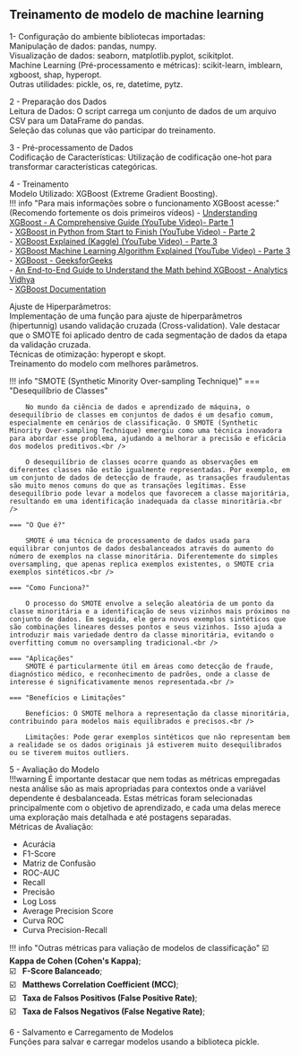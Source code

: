 ## Treinamento de modelo de machine learning

1-  Configuração do ambiente
bibliotecas importadas:<br />
Manipulação de dados: pandas, numpy.<br />
Visualização de dados: seaborn, matplotlib.pyplot, scikitplot.<br />
Machine Learning (Pré-processamento e métricas): scikit-learn, imblearn, xgboost, shap, hyperopt.<br />
Outras utilidades: pickle, os, re, datetime, pytz.<br />

2 - Preparação dos Dados<br />
Leitura de Dados: O script carrega um conjunto de dados de um arquivo CSV para um DataFrame do pandas.<br />
Seleção das colunas que vão participar do treinamento.<br />

3 - Pré-processamento de Dados<br />
Codificação de Características: Utilização de codificação one-hot para transformar características categóricas.<br />

4 - Treinamento<br />
Modelo Utilizado: XGBoost (Extreme Gradient Boosting).<br />
!!! info "Para mais informações sobre o funcionamento XGBoost acesse:"
    (Recomendo fortemente os dois primeiros vídeos)
    - [Understanding XGBoost - A Comprehensive Guide (YouTube Video)- Parte 1](https://www.youtube.com/watch?v=OtD8wVaFm6E)<br />
    - [XGBoost in Python from Start to Finish (YouTube Video) - Parte 2](https://www.youtube.com/watch?v=8b1JEDvenQU)<br />
    - [XGBoost Explained (Kaggle) (YouTube Video) - Parte 3](https://www.youtube.com/watch?v=ZVFeW798-2I)<br />
    - [XGBoost Machine Learning Algorithm Explained (YouTube Video) - Parte 3](https://www.youtube.com/watch?v=oRrKeUCEbq8)<br />
    - [XGBoost - GeeksforGeeks](https://www.geeksforgeeks.org/xgboost/)<br />
    - [An End-to-End Guide to Understand the Math behind XGBoost - Analytics Vidhya](https://www.analyticsvidhya.com/blog/2018/09/an-end-to-end-guide-to-understand-the-math-behind-xgboost/)<br />
    - [XGBoost Documentation](https://xgboost.readthedocs.io/en/stable/tutorials/model.html)<br />


Ajuste de Hiperparâmetros:<br />
Implementação de uma função para ajuste de hiperparâmetros (hipertunnig) usando validação cruzada (Cross-validation). Vale destacar que o SMOTE foi aplicado dentro de cada segmentação de dados da etapa da validação cruzada. <br />
Técnicas de otimização: hyperopt e skopt.<br />
Treinamento do modelo com melhores parâmetros.<br />


!!! info "SMOTE (Synthetic Minority Over-sampling Technique)"
    === "Desequilíbrio de Classes"

        No mundo da ciência de dados e aprendizado de máquina, o desequilíbrio de classes em conjuntos de dados é um desafio comum, especialmente em cenários de classificação. O SMOTE (Synthetic Minority Over-sampling Technique) emergiu como uma técnica inovadora para abordar esse problema, ajudando a melhorar a precisão e eficácia dos modelos preditivos.<br />
        
        O desequilíbrio de classes ocorre quando as observações em diferentes classes não estão igualmente representadas. Por exemplo, em um conjunto de dados de detecção de fraude, as transações fraudulentas são muito menos comuns do que as transações legítimas. Esse desequilíbrio pode levar a modelos que favorecem a classe majoritária, resultando em uma identificação inadequada da classe minoritária.<br />

    === "O Que é?"

        SMOTE é uma técnica de processamento de dados usada para equilibrar conjuntos de dados desbalanceados através do aumento do número de exemplos na classe minoritária. Diferentemente do simples oversampling, que apenas replica exemplos existentes, o SMOTE cria exemplos sintéticos.<br />

    === "Como Funciona?"

        O processo do SMOTE envolve a seleção aleatória de um ponto da classe minoritária e a identificação de seus vizinhos mais próximos no conjunto de dados. Em seguida, ele gera novos exemplos sintéticos que são combinações lineares desses pontos e seus vizinhos. Isso ajuda a introduzir mais variedade dentro da classe minoritária, evitando o overfitting comum no oversampling tradicional.<br />

    === "Aplicações"
        SMOTE é particularmente útil em áreas como detecção de fraude, diagnóstico médico, e reconhecimento de padrões, onde a classe de interesse é significativamente menos representada.<br />

    === "Benefícios e Limitações"

        Benefícios: O SMOTE melhora a representação da classe minoritária, contribuindo para modelos mais equilibrados e precisos.<br />
        
        Limitações: Pode gerar exemplos sintéticos que não representam bem a realidade se os dados originais já estiverem muito desequilibrados ou se tiverem muitos outliers.

5 - Avaliação do Modelo<br />
!!!warning
    É importante destacar que nem todas as métricas empregadas nesta análise são as mais apropriadas para contextos onde a variável dependente é desbalanceada. Estas métricas foram selecionadas principalmente com o objetivo de aprendizado, e cada uma delas merece uma exploração mais detalhada e até postagens separadas.<br />
Métricas de Avaliação:<br />
- Acurácia <br />
- F1-Score <br />
- Matriz de Confusão <br />
- ROC-AUC <br />
- Recall <br />
- Precisão <br />
- Log Loss <br />
- Average Precision Score <br />
- Curva ROC <br />
- Curva Precision-Recall<br />

!!! info "Outras métricas para valiação de modelos de classificação"
    :ballot_box_with_check: &nbsp; **Kappa de Cohen (Cohen's Kappa)**;<br />
    :ballot_box_with_check: &nbsp; **F-Score Balanceado**;<br />
    :ballot_box_with_check: &nbsp; **Matthews Correlation Coefficient (MCC)**;<br />
    :ballot_box_with_check: &nbsp; **Taxa de Falsos Positivos (False Positive Rate)**;<br />
    :ballot_box_with_check: &nbsp; **Taxa de Falsos Negativos (False Negative Rate)**;<br />

    
6 - Salvamento e Carregamento de Modelos<br />
Funções para salvar e carregar modelos usando a biblioteca pickle.<br />